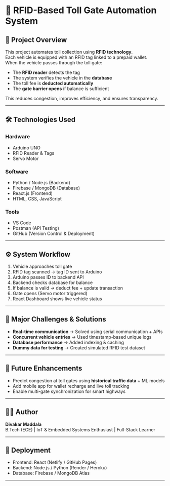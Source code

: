 # 🚗 RFID-Based Toll Gate Automation System

## 📌 Project Overview
This project automates toll collection using **RFID technology**.  
Each vehicle is equipped with an RFID tag linked to a prepaid wallet.  
When the vehicle passes through the toll gate:
- The **RFID reader** detects the tag
- The system verifies the vehicle in the **database**
- The toll fee is **deducted automatically**
- The **gate barrier opens** if balance is sufficient

This reduces congestion, improves efficiency, and ensures transparency.

---

## 🛠️ Technologies Used
### Hardware
- Arduino UNO  
- RFID Reader & Tags  
- Servo Motor  

### Software
- Python / Node.js (Backend)  
- Firebase / MongoDB (Database)  
- React.js (Frontend)  
- HTML, CSS, JavaScript  

### Tools
- VS Code  
- Postman (API Testing)  
- GitHub (Version Control & Deployment)  

---

## ⚙️ System Workflow
1. Vehicle approaches toll gate  
2. RFID tag scanned → tag ID sent to Arduino  
3. Arduino passes ID to backend API  
4. Backend checks database for balance  
5. If balance is valid → deduct fee + update transaction  
6. Gate opens (Servo motor triggered)  
7. React Dashboard shows live vehicle status  

---

## 🚧 Major Challenges & Solutions
- **Real-time communication** → Solved using serial communication + APIs  
- **Concurrent vehicle entries** → Used timestamp-based unique logs  
- **Database performance** → Added indexing & caching  
- **Dummy data for testing** → Created simulated RFID test dataset  

---

## 🔮 Future Enhancements
- Predict congestion at toll gates using **historical traffic data** + ML models  
- Add mobile app for wallet recharge and live toll tracking  
- Enable multi-gate synchronization for smart highways  

---

## 👨‍💻 Author
**Divakar Maddala**  
B.Tech (ECE) | IoT & Embedded Systems Enthusiast | Full-Stack Learner  

---

## 🚀 Deployment
- Frontend: React (Netlify / GitHub Pages)  
- Backend: Node.js / Python (Render / Heroku)  
- Database: Firebase / MongoDB Atlas  

---
